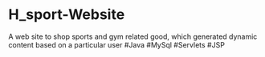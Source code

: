 # H_sport-Website
A web site to shop sports and gym related good, which generated dynamic content based on a particular user
#Java
#MySql
#Servlets
#JSP
